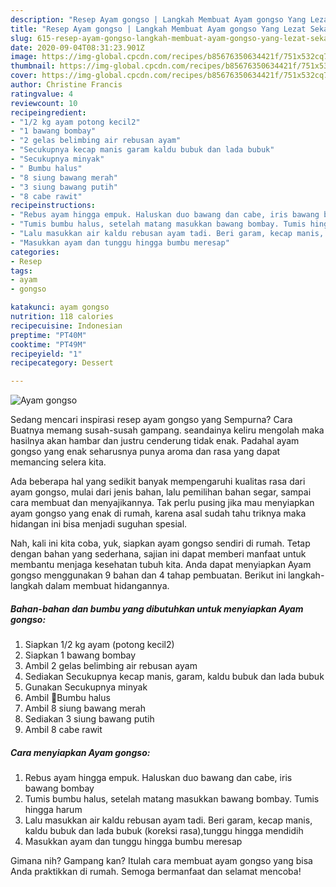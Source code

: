 ```yaml
---
description: "Resep Ayam gongso | Langkah Membuat Ayam gongso Yang Lezat Sekali"
title: "Resep Ayam gongso | Langkah Membuat Ayam gongso Yang Lezat Sekali"
slug: 615-resep-ayam-gongso-langkah-membuat-ayam-gongso-yang-lezat-sekali
date: 2020-09-04T08:31:23.901Z
image: https://img-global.cpcdn.com/recipes/b85676350634421f/751x532cq70/ayam-gongso-foto-resep-utama.jpg
thumbnail: https://img-global.cpcdn.com/recipes/b85676350634421f/751x532cq70/ayam-gongso-foto-resep-utama.jpg
cover: https://img-global.cpcdn.com/recipes/b85676350634421f/751x532cq70/ayam-gongso-foto-resep-utama.jpg
author: Christine Francis
ratingvalue: 4
reviewcount: 10
recipeingredient:
- "1/2 kg ayam potong kecil2"
- "1 bawang bombay"
- "2 gelas belimbing air rebusan ayam"
- "Secukupnya kecap manis garam kaldu bubuk dan lada bubuk"
- "Secukupnya minyak"
- " Bumbu halus"
- "8 siung bawang merah"
- "3 siung bawang putih"
- "8 cabe rawit"
recipeinstructions:
- "Rebus ayam hingga empuk. Haluskan duo bawang dan cabe, iris bawang bombay"
- "Tumis bumbu halus, setelah matang masukkan bawang bombay. Tumis hingga harum"
- "Lalu masukkan air kaldu rebusan ayam tadi. Beri garam, kecap manis, kaldu bubuk dan lada bubuk (koreksi rasa),tunggu hingga mendidih"
- "Masukkan ayam dan tunggu hingga bumbu meresap"
categories:
- Resep
tags:
- ayam
- gongso

katakunci: ayam gongso 
nutrition: 118 calories
recipecuisine: Indonesian
preptime: "PT40M"
cooktime: "PT49M"
recipeyield: "1"
recipecategory: Dessert

---
```



![Ayam gongso](https://img-global.cpcdn.com/recipes/b85676350634421f/751x532cq70/ayam-gongso-foto-resep-utama.jpg)

Sedang mencari inspirasi resep ayam gongso yang Sempurna? Cara Buatnya memang susah-susah gampang. seandainya keliru mengolah maka hasilnya akan hambar dan justru cenderung tidak enak. Padahal ayam gongso yang enak seharusnya punya aroma dan rasa yang dapat memancing selera kita.

Ada beberapa hal yang sedikit banyak mempengaruhi kualitas rasa dari ayam gongso, mulai dari jenis bahan, lalu pemilihan bahan segar, sampai cara membuat dan menyajikannya. Tak perlu pusing jika mau menyiapkan ayam gongso yang enak di rumah, karena asal sudah tahu triknya maka hidangan ini bisa menjadi suguhan spesial.




Nah, kali ini kita coba, yuk, siapkan ayam gongso sendiri di rumah. Tetap dengan bahan yang sederhana, sajian ini dapat memberi manfaat untuk membantu menjaga kesehatan tubuh kita. Anda dapat menyiapkan Ayam gongso menggunakan 9 bahan dan 4 tahap pembuatan. Berikut ini langkah-langkah dalam membuat hidangannya.

<!--inarticleads1-->

##### Bahan-bahan dan bumbu yang dibutuhkan untuk menyiapkan Ayam gongso:

1. Siapkan 1/2 kg ayam (potong kecil2)
1. Siapkan 1 bawang bombay
1. Ambil 2 gelas belimbing air rebusan ayam
1. Sediakan Secukupnya kecap manis, garam, kaldu bubuk dan lada bubuk
1. Gunakan Secukupnya minyak
1. Ambil  📍Bumbu halus
1. Ambil 8 siung bawang merah
1. Sediakan 3 siung bawang putih
1. Ambil 8 cabe rawit




<!--inarticleads2-->

##### Cara menyiapkan Ayam gongso:

1. Rebus ayam hingga empuk. Haluskan duo bawang dan cabe, iris bawang bombay
1. Tumis bumbu halus, setelah matang masukkan bawang bombay. Tumis hingga harum
1. Lalu masukkan air kaldu rebusan ayam tadi. Beri garam, kecap manis, kaldu bubuk dan lada bubuk (koreksi rasa),tunggu hingga mendidih
1. Masukkan ayam dan tunggu hingga bumbu meresap




Gimana nih? Gampang kan? Itulah cara membuat ayam gongso yang bisa Anda praktikkan di rumah. Semoga bermanfaat dan selamat mencoba!
